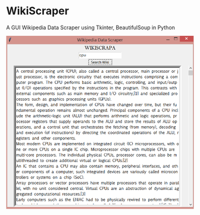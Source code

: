 # WikiScraper

A GUI Wikipedia Data Scraper using Tkinter, BeautifulSoup in Python

![](https://github.com/programindz/wikiscrapa/blob/master/wikiscrapa.png)

